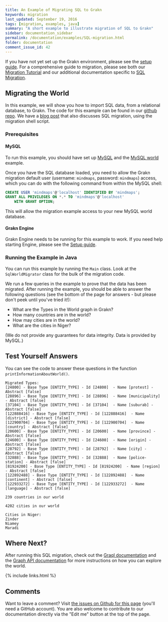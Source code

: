 ```yaml
---
title: An Example of Migrating SQL to Grakn
keywords: migration
last_updated: September 19, 2016
tags: [migration, examples, java]
summary: "A short example to illustrate migration of SQL to Grakn"
sidebar: documentation_sidebar
permalink: /documentation/examples/SQL-migration.html
folder: documentation
comment_issue_id: 42
---
```


If you have not yet set up the Grakn environment, please see the [setup guide](../get-started/setup-guide.html). For a comprehensive guide to migration, please see both our [Migration Tutorial](../migration/migration-overview.html) and our additional documentation specific to [SQL Migration](../migration/SQL-migration.html).

## Migrating the World

In this example, we will show you how to import SQL data, from a relational database, to Grakn. The code for this example can be found in our [github repo](https://github.com/graknlabs/sample-projects/tree/master/example-sql-migration). We have a [blog post](https://blog.grakn.ai/populating-mindmapsdb-with-the-world-5b2445aee60c#) that also discusses SQL migration, using the migration shell script.

### Prerequisites

#### MySQL

To run this example, you should have set up [MySQL](http://dev.mysql.com/doc/mysql-getting-started/en/) and the [MySQL world](http://dev.mysql.com/doc/world-setup/en/world-setup-installation.html) example. 

Once you have the SQL database loaded, you need to allow the Grakn migration default user (username: `mindmaps`, password: `mindmaps`) access, which you can do with the following command from within the MySQL shell:

```sql
CREATE USER 'mindmaps'@'localhost' IDENTIFIED BY 'mindmaps';
GRANT ALL PRIVILEGES ON *.* TO 'mindmaps'@'localhost'
	WITH GRANT OPTION;
```

This will allow the migration example access to your new MySQL world database. 

#### Grakn Engine

Grakn Engine needs to be running for this example to work. If you need help starting Engine, please see the [Setup guide](../get-started/setup-guide.html).

### Running the Example in Java

You can run this example by running the `Main` class. Look at the `SqlWorldMigrator` class for the bulk of the migration code.  

We run a few queries in the example to prove that the data has been migrated. After running the example, you should be able to answer the following questions (see the bottom of the page for answers - but please don't peek until you've tried it!):

+ What are the Types in the World graph in Grakn?
+ How many countries are in the world?
+ How may cities are in the world?
+ What are the cities in Niger?

(We do not provide any guarantees for data integrity. Data is provided by MySQL.)


## Test Yourself Answers

You can see the code to answer these questions in the function `printInformationAboutWorld()`.



```
Migrated Types:
[24800] - Base Type [ENTITY_TYPE] - Id [24800]  - Name [protest] - Abstract [false] 
[28896] - Base Type [ENTITY_TYPE] - Id [28896]  - Name [municipality] - Abstract [false] 
[37104] - Base Type [ENTITY_TYPE] - Id [37104]  - Name [suburab] - Abstract [false] 
[122888416] - Base Type [ENTITY_TYPE] - Id [122888416]  - Name [district] - Abstract [false] 
[122900704] - Base Type [ENTITY_TYPE] - Id [122900704]  - Name [country] - Abstract [false] 
[20600] - Base Type [ENTITY_TYPE] - Id [20600]  - Name [province] - Abstract [false] 
[24600] - Base Type [ENTITY_TYPE] - Id [24600]  - Name [origin] - Abstract [false] 
[28792] - Base Type [ENTITY_TYPE] - Id [28792]  - Name [city] - Abstract [false] 
[32888] - Base Type [ENTITY_TYPE] - Id [32888]  - Name [police-station] - Abstract [false] 
[81924200] - Base Type [ENTITY_TYPE] - Id [81924200]  - Name [region] - Abstract [false] 
[122892488] - Base Type [ENTITY_TYPE] - Id [122892488]  - Name [continent] - Abstract [false] 
[122933272] - Base Type [ENTITY_TYPE] - Id [122933272]  - Name [language] - Abstract [false] 

239 countries in our world

4202 cities in our world

Cities in Niger:
Zinder
Niamey
Maradi
```


## Where Next?

After running this SQL migration, check out the [Graql documentation](../graql/graql-overview.html) and the [Graph API documentation](../developing-with-java/graph-api.html) for more instructions on how you can explore the world.


{% include links.html %}

## Comments
Want to leave a comment? Visit <a href="https://github.com/graknlabs/docs/issues/42" target="_blank">the issues on Github for this page</a> (you'll need a GitHub account). You are also welcome to contribute to our documentation directly via the "Edit me" button at the top of the page.

